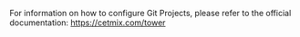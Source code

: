 For information on how to configure Git Projects, please refer to the official documentation: https://cetmix.com/tower

